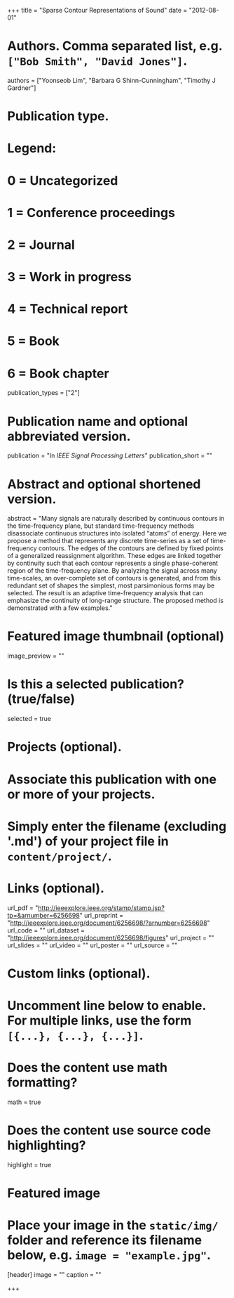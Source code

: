 +++
title = "Sparse Contour Representations of Sound"
date = "2012-08-01"

# Authors. Comma separated list, e.g. `["Bob Smith", "David Jones"]`.
authors = ["Yoonseob Lim", "Barbara G Shinn-Cunningham", "Timothy J Gardner"]

# Publication type.
# Legend:
# 0 = Uncategorized
# 1 = Conference proceedings
# 2 = Journal
# 3 = Work in progress
# 4 = Technical report
# 5 = Book
# 6 = Book chapter
publication_types = ["2"]

# Publication name and optional abbreviated version.
publication = "In *IEEE Signal Processing Letters*"
publication_short = ""

# Abstract and optional shortened version.
abstract = "Many signals are naturally described by continuous contours in the time-frequency plane, but standard time-frequency methods disassociate continuous structures into isolated “atoms” of energy. Here we propose a method that represents any discrete time-series as a set of time-frequency contours. The edges of the contours are defined by fixed points of a generalized reassignment algorithm. These edges are linked together by continuity such that each contour represents a single phase-coherent region of the time-frequency plane. By analyzing the signal across many time-scales, an over-complete set of contours is generated, and from this redundant set of shapes the simplest, most parsimonious forms may be selected. The result is an adaptive time-frequency analysis that can emphasize the continuity of long-range structure. The proposed method is demonstrated with a few examples."

# Featured image thumbnail (optional)
image_preview = ""

# Is this a selected publication? (true/false)
selected = true

# Projects (optional).
#   Associate this publication with one or more of your projects.
#   Simply enter the filename (excluding '.md') of your project file in `content/project/`.


# Links (optional).
url_pdf = "http://ieeexplore.ieee.org/stamp/stamp.jsp?tp=&arnumber=6256698"
url_preprint = "http://ieeexplore.ieee.org/document/6256698/?arnumber=6256698"
url_code = ""
url_dataset = "http://ieeexplore.ieee.org/document/6256698/figures"
url_project = ""
url_slides = ""
url_video = ""
url_poster = ""
url_source = ""

# Custom links (optional).
#   Uncomment line below to enable. For multiple links, use the form `[{...}, {...}, {...}]`.


# Does the content use math formatting?
math = true

# Does the content use source code highlighting?
highlight = true

# Featured image
# Place your image in the `static/img/` folder and reference its filename below, e.g. `image = "example.jpg"`.
[header]
image = "" 
caption = ""

+++